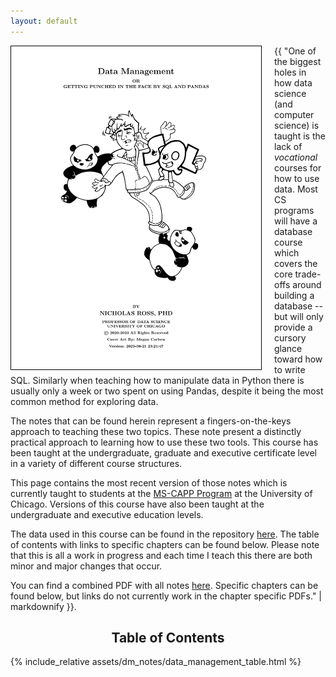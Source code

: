 ```yaml
---
layout: default
---
```



<div style="clear: both;">
  <div style="float: left; margin-right 5px; margin-right: 20px;">
    <img style="border: 1px solid black;" src="/assets/dm_notes/coverpage.png" width="400">
  </div>
  <div>

{{ "One of the biggest holes in how data science (and computer science) is taught is the lack of _vocational_ courses for how to use data. Most CS programs will have a database course which covers the core trade-offs around building a database -- but will only provide a cursory glance toward how to write SQL. Similarly when teaching how to manipulate data in Python there is usually only a week or two spent on using Pandas, despite it being the most common method for exploring data.

The notes that can be found herein represent a fingers-on-the-keys approach to teaching these two topics. These note present a distinctly practical approach to learning how to use these two tools. This course has been taught at the undergraduate, graduate and executive certificate level in a variety of different course structures.

This page contains the most recent version of those notes which is currently taught to students at the [MS-CAPP Program](https://capp.uchicago.edu/) at the University of Chicago. Versions of this course have also been taught at the undergraduate and executive education levels. 

The data used in this course can be found in the repository [here](https://github.com/NickRoss/sql-data). The table of contents with links to specific chapters can be found below. Please note that this is all a work in progress and each time I teach this there are both minor and major changes that occur. 

You can find a combined PDF with all notes [here](/assets/dm_notes/combined_data_notes.pdf). Specific chapters can be found below, but links do not currently work in the chapter specific PDFs." | markdownify }}.

  </div>
</div>


<div>
<h2 style="text-align: center;">Table of Contents</h2>
</div>

<div style = "clear: both;">
{% include_relative assets/dm_notes/data_management_table.html %}
</div>

<p style="margin-bottom:100cm;"></p>